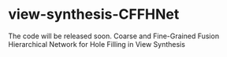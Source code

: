 # view-synthesis-CFFHNet
The code will be released soon.
Coarse and Fine-Grained Fusion Hierarchical Network for Hole Filling in View Synthesis
